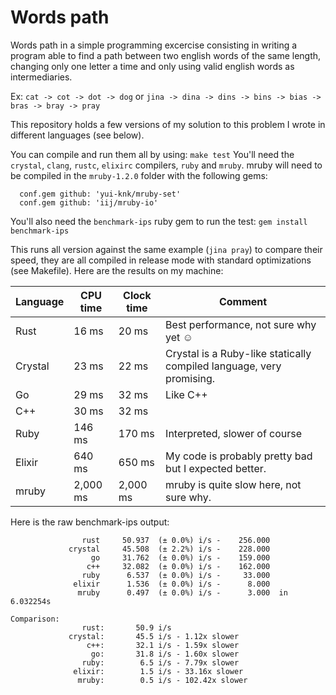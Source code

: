 # Words path

Words path in a simple programming excercise consisting in writing a program able to find a path between two english words of the same length, changing only one letter a time and only using valid english words as intermediaries.

Ex: `cat -> cot -> dot -> dog` or `jina -> dina -> dins -> bins -> bias -> bras -> bray -> pray`

This repository holds a few versions of my solution to this problem I wrote in different languages (see below).

You can compile and run them all by using: `make test`
You'll need the `crystal`, `clang`, `rustc`, `elixirc` compilers, `ruby` and `mruby`. mruby will need to be compiled in the `mruby-1.2.0` folder with the following gems:
```
  conf.gem github: 'yui-knk/mruby-set'
  conf.gem github: 'iij/mruby-io'
```
You'll also need the `benchmark-ips` ruby gem to run the test: `gem install benchmark-ips`

This runs all version against the same example (`jina pray`) to compare their speed, they are all compiled in release mode with standard optimizations (see Makefile). Here are the results on my machine:

Language | CPU time | Clock time | Comment
---------|----------|------------|-------------------------------------------
Rust     |    16 ms |      20 ms | Best performance, not sure why yet ☺
Crystal  |    23 ms |      22 ms | Crystal is a Ruby-like statically compiled language, very promising.
Go       |    29 ms |      32 ms | Like C++
C++      |    30 ms |      32 ms |
Ruby     |   146 ms |     170 ms | Interpreted, slower of course
Elixir   |   640 ms |     650 ms | My code is probably pretty bad but I expected better.
mruby    | 2,000 ms |   2,000 ms | mruby is quite slow here, not sure why.

Here is the raw benchmark-ips output:

```
                rust     50.937  (± 0.0%) i/s -    256.000
             crystal     45.508  (± 2.2%) i/s -    228.000
                  go     31.762  (± 0.0%) i/s -    159.000
                 c++     32.082  (± 0.0%) i/s -    162.000
                ruby      6.537  (± 0.0%) i/s -     33.000
              elixir      1.536  (± 0.0%) i/s -      8.000
               mruby      0.497  (± 0.0%) i/s -      3.000  in   6.032254s

Comparison:
                rust:       50.9 i/s
             crystal:       45.5 i/s - 1.12x slower
                 c++:       32.1 i/s - 1.59x slower
                  go:       31.8 i/s - 1.60x slower
                ruby:        6.5 i/s - 7.79x slower
              elixir:        1.5 i/s - 33.16x slower
               mruby:        0.5 i/s - 102.42x slower

```